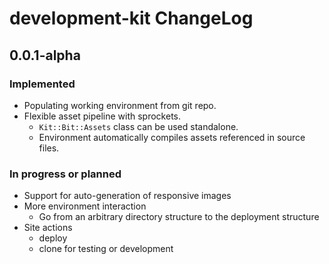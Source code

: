 # development-kit ChangeLog

## 0.0.1-alpha

### Implemented

- Populating working environment from git repo.
- Flexible asset pipeline with sprockets.
  * `Kit::Bit::Assets` class can be used standalone.
  * Environment automatically compiles assets referenced in source files.

### In progress or planned

- Support for auto-generation of responsive images
- More environment interaction
  * Go from an arbitrary directory structure to the deployment structure
- Site actions
  * deploy
  * clone for testing or development
